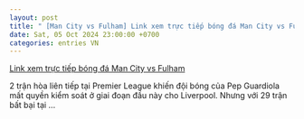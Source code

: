 ```yaml
---
layout: post
title: " [Man City vs Fulham] Link xem trực tiếp bóng đá Man City vs Fulham"
date: Sat, 05 Oct 2024 23:00:00 +0700
categories: entries VN
---
```

[Link xem trực tiếp bóng đá Man City vs Fulham](https://laodong.vn/bong-da-quoc-te/link-xem-truc-tiep-bong-da-man-city-vs-fulham-1403743.ldo)

2 trận hòa liên tiếp tại Premier League khiến ​​đội bóng của Pep Guardiola mất quyền kiểm soát ở giai đoạn đầu này cho Liverpool. Nhưng với 29 trận bất bại tại ...


